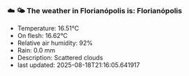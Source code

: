### ☁️ 🌤️  The weather in Florianópolis is: Florianópolis

- Temperature: 16.51°C
- On flesh: 16.62°C
- Relative air humidity: 92%
- Rain: 0.0 mm
- Description: Scattered clouds
- last updated: 2025-08-18T21:16:05.641917
